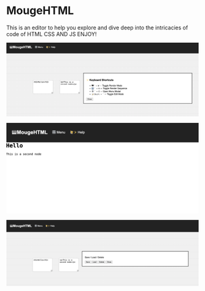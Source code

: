 # MougeHTML
This is an editor to help you explore and dive deep into the intricacies of code of HTML CSS AND JS ENJOY!

![Alt text](images/image%20copy.png)

![Alt text](images/image%20copy%202.png)

![Alt text](images/image.png)

